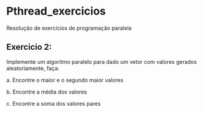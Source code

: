 # Pthread_exercicios
<p>Resolução de exercícios de programação paralela </p>

## Exercicio 2:
  Implemente um algoritmo paralelo para dado um vetor com valores gerados aleatoriamente, faça:

  a. Encontre o maior e o segundo maior valores

  b. Encontre a média dos valores

  c. Encontre a soma dos valores pares
